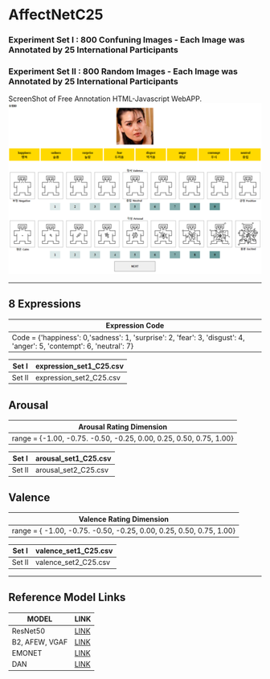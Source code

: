 # AffectNetC25

### Experiment Set I : 800 Confuning Images - Each Image was Annotated by 25 International Participants
### Experiment Set II : 800 Random Images - Each Image was Annotated by 25 International Participants
ScreenShot of Free Annotation HTML-Javascript WebAPP. 
![Screenshot of Free Annotation HTML-JS WebAPP](https://raw.githubusercontent.com/kdoodoo/affectnetc25/main/html_js.png)

---
## 8 Expressions
| Expression Code |
| ------------- |
| Code = {'happiness': 0,'sadness': 1, 'surprise': 2, 'fear': 3, 'disgust': 4, 'anger': 5, 'contempt': 6, 'neutral': 7}  |

| Set I | expression_set1_C25.csv |
| ------------- | ------------- |
| Set II | expression_set2_C25.csv |

## Arousal
|Arousal Rating Dimension|
| ------------------------- |
| range = {-1.00, -0.75. -0.50, -0.25, 0.00, 0.25, 0.50, 0.75, 1.00}|

| Set I | arousal_set1_C25.csv |
| ------------- | ------------- |
| Set II | arousal_set2_C25.csv |

## Valence
|Valence Rating Dimension|
| ------------------------- |
| range = {  -1.00, -0.75. -0.50, -0.25, 0.00, 0.25, 0.50, 0.75, 1.00}|


| Set I | valence_set1_C25.csv |
| ------------- | ------------- |
| Set II | valence_set2_C25.csv |


---

## Reference Model Links

|MODEL  | LINK |
| ------------- | ------------- |
| ResNet50  |[LINK](https://www.tensorflow.org/api_docs/python/tf/keras/applications/resnet50/ResNet50) |
| B2, AFEW, VGAF  |[LINK](https://github.com/av-savchenko/face-emotion-recognition) |
| EMONET  |[LINK](https://github.com/face-analysis/emonet) |
| DAN  |[LINK](https://github.com/yaoing/DAN) |
